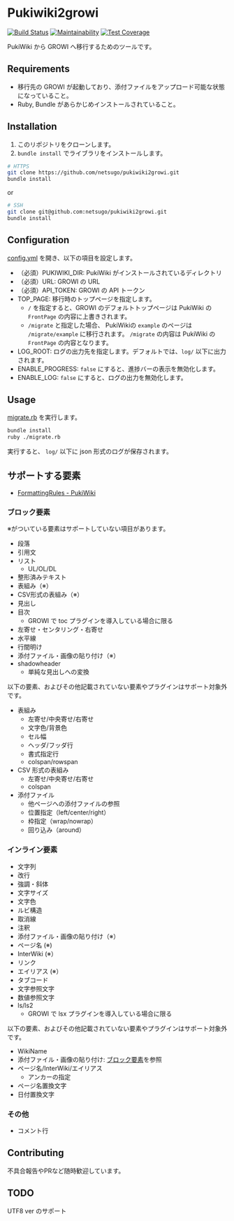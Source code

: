 # Pukiwiki2growi

[![Build Status](https://travis-ci.com/netsugo/pukiwiki2growi.svg?branch=master)](https://travis-ci.com/netsugo/pukiwiki2growi)
[![Maintainability](https://api.codeclimate.com/v1/badges/c11f448eb2c23bf2d95f/maintainability)](https://codeclimate.com/github/netsugo/pukiwiki2growi/maintainability)
[![Test Coverage](https://api.codeclimate.com/v1/badges/c11f448eb2c23bf2d95f/test_coverage)](https://codeclimate.com/github/netsugo/pukiwiki2growi/test_coverage)

PukiWiki から GROWI へ移行するためのツールです。

## Requirements

- 移行先の GROWI が起動しており、添付ファイルをアップロード可能な状態になっていること。
- Ruby, Bundle があらかじめインストールされていること。

## Installation

1. このリポジトリをクローンします。
1. `bundle install` でライブラリをインストールします。

```bash
# HTTPS
git clone https://github.com/netsugo/pukiwiki2growi.git
bundle install
```

or

```bash
# SSH
git clone git@github.com:netsugo/pukiwiki2growi.git
bundle install
```

## Configuration

[config.yml](config.yml) を開き、以下の項目を設定します。

- （必須）PUKIWIKI_DIR: PukiWiki がインストールされているディレクトリ
- （必須）URL: GROWI の URL
- （必須）API_TOKEN: GROWI の API トークン
- TOP_PAGE: 移行時のトップページを指定します。
    - `/` を指定すると、GROWI のデフォルトトップページは PukiWiki の `FrontPage` の内容に上書きされます。
    - `/migrate` と指定した場合、 PukiWikiの `example` のページは `/migrate/example` に移行されます。 `/migrate` の内容は PukiWiki の `FrontPage` の内容となります。 
- LOG_ROOT: ログの出力先を指定します。デフォルトでは、`log/` 以下に出力されます。
- ENABLE_PROGRESS: `false` にすると、進捗バーの表示を無効化します。
- ENABLE_LOG: `false` にすると、ログの出力を無効化します。

## Usage

[migrate.rb](migrate.rb) を実行します。

```bash
bundle install
ruby ./migrate.rb
```

実行すると、 `log/` 以下に json 形式のログが保存されます。

## サポートする要素

- [FormattingRules - PukiWiki](https://pukiwiki.osdn.jp/?FormattingRules)

### ブロック要素

※がついている要素はサポートしていない項目があります。

- 段落
- 引用文
- リスト
    - UL/OL/DL
- 整形済みテキスト
- 表組み（※）
- CSV形式の表組み（※）
- 見出し
- 目次
    - GROWI で toc プラグインを導入している場合に限る
- 左寄せ・センタリング・右寄せ
- 水平線
- 行間明け
- 添付ファイル・画像の貼り付け（※）
- shadowheader
    - 単純な見出しへの変換

以下の要素、およびその他記載されていない要素やプラグインはサポート対象外です。

- 表組み
    - 左寄せ/中央寄せ/右寄せ
    - 文字色/背景色
    - セル幅
    - ヘッダ/フッダ行
    - 書式指定行
    - colspan/rowspan
- CSV 形式の表組み
    - 左寄せ/中央寄せ/右寄せ
    - colspan
- 添付ファイル
    - 他ページへの添付ファイルの参照
    - 位置指定（left/center/right）
    - 枠指定（wrap/nowrap）
    - 回り込み（around）

### インライン要素

- 文字列
- 改行
- 強調・斜体
- 文字サイズ
- 文字色
- ルビ構造
- 取消線
- 注釈
- 添付ファイル・画像の貼り付け（※）
- ページ名 (※)
- InterWiki (※）
- リンク
- エイリアス (※）
- タブコード
- 文字参照文字
- 数値参照文字
- ls/ls2
    - GROWI で lsx プラグインを導入している場合に限る

以下の要素、およびその他記載されていない要素やプラグインはサポート対象外です。

- WikiName
- 添付ファイル・画像の貼り付け: [ブロック要素](#ブロック要素)を参照
- ページ名/InterWiki/エイリアス
    - アンカーの指定
- ページ名置換文字
- 日付置換文字

### その他

- コメント行

## Contributing

不具合報告やPRなど随時歓迎しています。

## TODO

UTF8 ver のサポート
